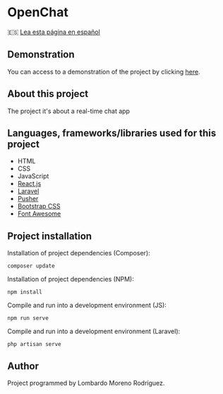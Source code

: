 # OpenChat

🇪🇸 [Lea esta página en español](https://github.com/LombardoCode/openchat/tree/master/README/README.en.md)

## Demonstration
You can access to a demonstration of the project by clicking [here](http://openchat.epizy.com/).

## About this project
The project it's about a real-time chat app

## Languages, frameworks/libraries used for this project
- HTML
- CSS
- JavaScript
- [React.js](https://reactjs.org)
- [Laravel](https://laravel.com/)
- [Pusher](https://pusher.com/)
- [Bootstrap CSS](https://getbootstrap.com/)
- [Font Awesome](https://fontawesome.com/)

## Project installation
Installation of project dependencies (Composer):
```
composer update
```

Installation of project dependencies (NPM):
```
npm install
```

Compile and run into a development environment (JS):
```
npm run serve
```

Compile and run into a development environment (Laravel):
```
php artisan serve
```

## Author
Project programmed by Lombardo Moreno Rodríguez.
